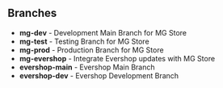 ## Branches

 - **mg-dev** - Development Main Branch for MG Store
 - **mg-test** - Testing Branch for MG Store
 - **mg-prod** - Production Branch for MG Store
 - **mg-evershop** - Integrate Evershop updates with MG Store
 - **evershop-main** - Evershop Main Branch
 - **evershop-dev** - Evershop Development Branch
